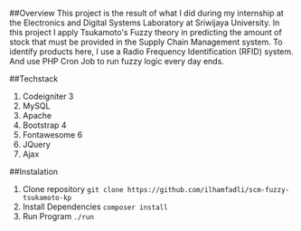 ##Overview
This project is the result of what I did during my internship at the Electronics and Digital Systems Laboratory at Sriwijaya University. In this project I apply Tsukamoto's Fuzzy theory in predicting the amount of stock that must be provided in the Supply Chain Management system. To identify products here, I use a Radio Frequency Identification (RFID) system. And use PHP Cron Job to run fuzzy logic every day ends.

##Techstack
1. Codeigniter 3
2. MySQL
3. Apache
4. Bootstrap 4
5. Fontawesome 6
6. JQuery
7. Ajax

##Instalation
1. Clone repository
    `git clone https://github.com/ilhamfadli/scm-fuzzy-tsukamoto-kp`
2. Install Dependencies
    `composer install`
3. Run Program
    `./run`
